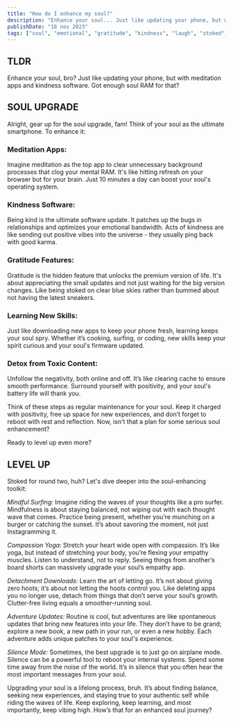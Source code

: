 ```yaml
---
title: "How do I enhance my soul?"
description: "Enhance your soul... Just like updating your phone, but with meditation apps and kindness software. Got enough soul RAM for that?"
publishDate: "18 nov 2023"
tags: ["soul", "emotional", "gratitude", "kindness", "laugh", "stoked", "meditation"]
---
```


## TLDR

Enhance your soul, bro? Just like updating your phone, but with meditation apps and kindness software. Got enough soul RAM for that?

## SOUL UPGRADE

Alright, gear up for the soul upgrade, fam! Think of your soul as the ultimate smartphone. To enhance it:

### Meditation Apps:

Imagine meditation as the top app to clear unnecessary background processes that clog your mental RAM. It's like hitting refresh on your browser but for your brain. Just 10 minutes a day can boost your soul's operating system.

### Kindness Software:

Being kind is the ultimate software update. It patches up the bugs in relationships and optimizes your emotional bandwidth. Acts of kindness are like sending out positive vibes into the universe - they usually ping back with good karma.

### Gratitude Features:

Gratitude is the hidden feature that unlocks the premium version of life. It's about appreciating the small updates and not just waiting for the big version changes. Like being stoked on clear blue skies rather than bummed about not having the latest sneakers.

### Learning New Skills:

Just like downloading new apps to keep your phone fresh, learning keeps your soul spry. Whether it’s cooking, surfing, or coding, new skills keep your spirit curious and your soul's firmware updated.

### Detox from Toxic Content:

Unfollow the negativity, both online and off. It’s like clearing cache to ensure smooth performance. Surround yourself with positivity, and your soul's battery life will thank you.

Think of these steps as regular maintenance for your soul. Keep it charged with positivity, free up space for new experiences, and don’t forget to reboot with rest and reflection. Now, isn't that a plan for some serious soul enhancement?

Ready to level up even more?

## LEVEL UP

Stoked for round two, huh? Let's dive deeper into the soul-enhancing toolkit:

_Mindful Surfing:_ Imagine riding the waves of your thoughts like a pro surfer. Mindfulness is about staying balanced, not wiping out with each thought wave that comes. Practice being present, whether you’re munching on a burger or catching the sunset. It’s about savoring the moment, not just Instagramming it.

_Compassion Yoga:_ Stretch your heart wide open with compassion. It’s like yoga, but instead of stretching your body, you’re flexing your empathy muscles. Listen to understand, not to reply. Seeing things from another’s board shorts can massively upgrade your soul’s empathy app.

_Detachment Downloads:_ Learn the art of letting go. It’s not about giving zero hoots; it’s about not letting the hoots control you. Like deleting apps you no longer use, detach from things that don’t serve your soul’s growth. Clutter-free living equals a smoother-running soul.

_Adventure Updates:_ Routine is cool, but adventures are like spontaneous updates that bring new features into your life. They don’t have to be grand; explore a new book, a new path in your run, or even a new hobby. Each adventure adds unique patches to your soul's experience.

_Silence Mode:_ Sometimes, the best upgrade is to just go on airplane mode. Silence can be a powerful tool to reboot your internal systems. Spend some time away from the noise of the world. It’s in silence that you often hear the most important messages from your soul.

Upgrading your soul is a lifelong process, bruh. It’s about finding balance, seeking new experiences, and staying true to your authentic self while riding the waves of life. Keep exploring, keep learning, and most importantly, keep vibing high. How’s that for an enhanced soul journey?
